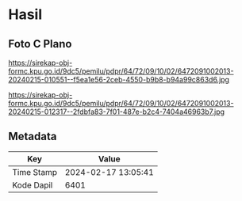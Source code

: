# Hasil

## Foto C Plano

https://sirekap-obj-formc.kpu.go.id/9dc5/pemilu/pdpr/64/72/09/10/02/6472091002013-20240215-010551--f5ea1e56-2ceb-4550-b9b8-b94a99c863d6.jpg

https://sirekap-obj-formc.kpu.go.id/9dc5/pemilu/pdpr/64/72/09/10/02/6472091002013-20240215-012317--2fdbfa83-7f01-487e-b2c4-7404a46963b7.jpg


## Metadata

| Key        | Value               |
| ---------- | ------------------- |
| Time Stamp | 2024-02-17 13:05:41 |
| Kode Dapil | 6401                |



